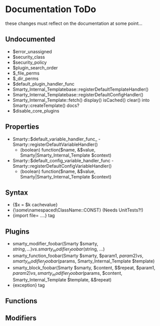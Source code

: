 # Documentation ToDo #

these changes must reflect on the documentation at some point…

## Undocumented ##

* $error_unassigned
* $security_class
* $security_policy
* $plugin_search_order
* $_file_perms
* $_dir_perms
* $default_plugin_handler_func
* Smarty_Internal_Templatebase::registerDefaultTemplateHandler()
* Smarty_Internal_Templatebase::registerDefaultConfigHandler()
* Smarty_Internal_Template::fetch() display() isCached() clear() into Smarty::createTemplate() docs?
* $disable_core_plugins


## Properties ##

* Smarty::$default_variable_handler_func_ - Smarty::registerDefaultVariableHandler()
    * (boolean) function($name, &$value, Smarty|Smarty_Internal_Template $context)
* Smarty::$default_config_variable_handler_func - Smarty::registerDefaultConfigVariableHandler()
    * (boolean) function($name, &$value, Smarty|Smarty_Internal_Template $context)


## Syntax ##

* {$x = $k cachevalue} 
* {\some\namespaced\ClassName::CONST} (Needs UnitTests?!)
* {import file= ....} tag


## Plugins ##

* smarty_modifier_foobar(Smarty $smarty, $string, …) vs. smarty_modifier_foobar($string, …)
* smarty_function_foobar(Smarty $smarty, $param1, $param2) vs, smarty_modifier_foobar($params, Smarty_Internal_Template $template)
* smarty_block_foobar(Smarty $smarty, $content, $$repeat, $param1, $param2) vs, smarty_modifier_foobar($params, $content, Smarty_Internal_Template $template, &$repeat)
* {exception} tag

## Functions ##


## Modifiers ##

